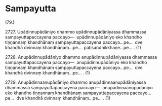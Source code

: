 # Sampayutta

(79.)

2727\. Upādinnupādāniyo dhammo upādinnupādāniyassa dhammassa sampayuttapaccayena paccayo—  upādinnupādāniyo eko khandho tiṇṇannaṃ khandhānaṃ sampayuttapaccayena paccayo…pe…  dve khandhā dvinnaṃ khandhānaṃ…pe…  paṭisandhikkhaṇe…pe… . (1)

2728\. Anupādinnupādāniyo dhammo anupādinnupādāniyassa dhammassa sampayuttapaccayena paccayo—  anupādinnupādāniyo eko khandho tiṇṇannaṃ khandhānaṃ sampayuttapaccayena paccayo…pe…  dve khandhā dvinnaṃ khandhānaṃ…pe… . (1)

2729\. Anupādinnaanupādāniyo dhammo anupādinnaanupādāniyassa dhammassa sampayuttapaccayena paccayo—  anupādinnaanupādāniyo eko khandho tiṇṇannaṃ khandhānaṃ sampayuttapaccayena paccayo…pe…  dve khandhā dvinnaṃ khandhānaṃ…pe… . (1)
